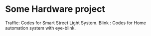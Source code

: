 # Some Hardware project 
Traffic: Codes for Smart Street Light System. 
Blink : Codes for Home automation system with eye-blink.
